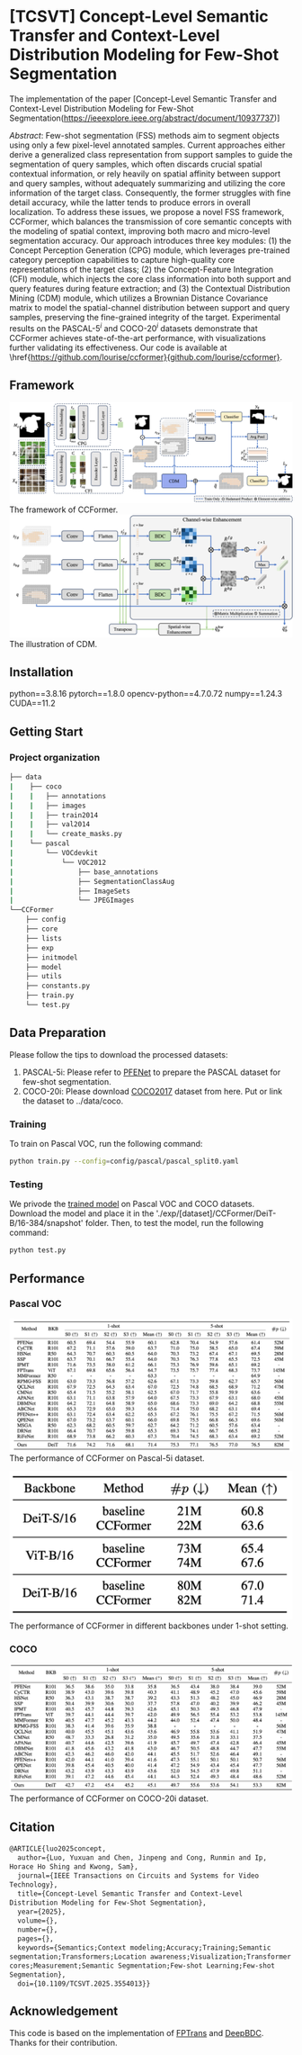 # [TCSVT] Concept-Level Semantic Transfer and Context-Level Distribution Modeling for Few-Shot Segmentation

The implementation of the paper [Concept-Level Semantic Transfer and Context-Level Distribution Modeling for Few-Shot Segmentation(https://ieeexplore.ieee.org/abstract/document/10937737)]

_Abstract_:
Few-shot segmentation (FSS) methods aim to segment objects using only a few pixel-level annotated samples. 
Current approaches either derive a generalized class representation from support samples to guide the segmentation of query samples, which often discards crucial spatial contextual information, or rely heavily on spatial affinity between support and query samples, without adequately summarizing and utilizing the core information of the target class. Consequently, the former struggles with fine detail accuracy, while the latter tends to produce errors in overall localization.
To address these issues, we propose a novel FSS framework, CCFormer, which balances the transmission of core semantic concepts with the modeling of spatial context, improving both macro and micro-level segmentation accuracy. Our approach introduces three key modules: (1) the Concept Perception Generation (CPG) module, which leverages pre-trained category perception capabilities to capture high-quality core representations of the target class; (2) the Concept-Feature Integration (CFI) module, which injects the core class information into both support and query features during feature extraction; and (3) the Contextual Distribution Mining (CDM) module, which utilizes a Brownian Distance Covariance matrix to model the spatial-channel distribution between support and query samples, preserving the fine-grained integrity of the target.
Experimental results on the PASCAL-$5^i$ and COCO-$20^i$ datasets demonstrate that CCFormer achieves state-of-the-art performance, with visualizations further validating its effectiveness. Our code is available at \href{https://github.com/lourise/ccformer}{github.com/lourise/ccformer}.

## Framework
![CCFormer](fig/framework.png)
The framework of CCFormer.
![CDM](fig/CDM.png)
The illustration of CDM.
## Installation
python==3.8.16
pytorch==1.8.0
opencv-python==4.7.0.72
numpy==1.24.3
CUDA==11.2

## Getting Start
### Project organization
```bash
├── data
|    ├── coco
|    |   ├── annotations
|    |   ├── images
|    |   ├── train2014
|    |   ├── val2014
|    |   └── create_masks.py
|    └── pascal
|        └── VOCdevkit
|            └── VOC2012
|                ├── base_annotations
|                ├── SegmentationClassAug
|                ├── ImageSets
|                └── JPEGImages
└──CCFormer
    ├── config
    ├── core
    ├── lists
    ├── exp
    ├── initmodel
    ├── model
    ├── utils
    ├── constants.py
    ├── train.py
    └── test.py

```

## Data Preparation

 Please follow the tips to download the processed datasets:
1. PASCAL-5i: Please refer to [PFENet](https://github.com/dvlab-research/PFENet) to prepare the PASCAL dataset for few-shot segmentation.
2. COCO-20i: Please download [COCO2017](https://cocodataset.org/#download) dataset from here. Put or link the dataset to ../data/coco.

### Training
To train on Pascal VOC, run the following command:
```bash
python train.py --config=config/pascal/pascal_split0.yaml
```
### Testing
We privode the [trained model](https://drive.google.com/drive/folders/1JAGkDEZXkylMRwrgaV27VXcY3eBiFxET?usp=sharing) on Pascal VOC and COCO datasets.
Download the model and place it in the './exp/[dataset]/CCFormer/DeiT-B/16-384/snapshot' folder.
Then, to test the model, run the following command:
```bash
python test.py
```

## Performance
### Pascal VOC
![Pascal VOC](fig/pascal_result.png)
The performance of CCFormer on Pascal-5i dataset.

![Pascal VOC](fig/backbone_result.png)
The performance of CCFormer in different backbones under 1-shot setting.

### COCO
![COCO](fig/coco_result.png)
The performance of CCFormer on COCO-20i dataset.


## Citation
```
@ARTICLE{luo2025concept,
  author={Luo, Yuxuan and Chen, Jinpeng and Cong, Runmin and Ip, Horace Ho Shing and Kwong, Sam},
  journal={IEEE Transactions on Circuits and Systems for Video Technology}, 
  title={Concept-Level Semantic Transfer and Context-Level Distribution Modeling for Few-Shot Segmentation}, 
  year={2025},
  volume={},
  number={},
  pages={},
  keywords={Semantics;Context modeling;Accuracy;Training;Semantic segmentation;Transformers;Location awareness;Visualization;Transformer cores;Measurement;Semantic Segmentation;Few-shot Learning;Few-shot Segmentation},
  doi={10.1109/TCSVT.2025.3554013}}
```

## Acknowledgement
This code is based on the implementation of [FPTrans](https://github.com/Jarvis73/FPTrans/tree/main)
and [DeepBDC](https://github.com/Jarvis73/FPTrans/tree/main). Thanks for their contribution.
